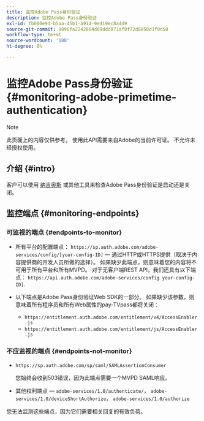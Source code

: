 ```yaml
---
title: 监控Adobe Pass身份验证
description: 监控Adobe Pass身份验证
exl-id: fb000e9d-b5aa-45b1-a914-9e419ec8a4d9
source-git-commit: 8896fa2242664d09ddd871af8f72d8858d1f0d50
workflow-type: tm+mt
source-wordcount: '188'
ht-degree: 0%

---
```


# 监控Adobe Pass身份验证 {#monitoring-adobe-primetime-authentication}

>[!NOTE]
>
>此页面上的内容仅供参考。 使用此API需要来自Adobe的当前许可证。 不允许未经授权使用。

## 介绍 {#intro}

客户可以使用 [纳吉奥斯](http://www.nagios.org) 或其他工具来检查Adobe Pass身份验证是启动还是关闭。

## 监控端点 {#monitoring-endpoints}

### 可监视的端点 {#endpoints-to-monitor}

* 所有平台的配置端点： `https://sp.auth.adobe.com/adobe-services/config/[your-config-ID]` — 通过HTTP或HTTPS提供（取决于内容提供商的开发人员所做的选择）。 如果缺少此端点，则意味着您的内容将不可用于所有平台和所有MVPD。 对于无客户端REST API，我们还具有以下端点：  `https://api.auth.adobe.com/adobe-services/config your-config-ID]`.

* 以下端点是Adobe Pass身份验证Web SDK的一部分。  如果缺少该参数，则意味着所有程序员和所有Web属性的pay-TVpass都将关闭：

   * `https://entitlement.auth.adobe.com/entitlement/v4/AccessEnabler.js`
   * `https://entitlement.auth.adobe.com/entitlement/js/AccessEnabler.js`


### 不应监视的端点 {#endpoints-not-monitor}

* `https://sp.auth.adobe.com/sp/saml/SAMLAssertionConsumer`

  您始终会收到503错误，因为此端点需要一个MVPD SAML响应。

* 其他权利端点 —  `adobe-services/1.0/authenticate/`， `adobe-services/1.0/deviceShortAuthorize`， `adobe-services/1.0/authorize`

您无法监测这些端点，因为它们需要相关回复的有效负荷。
